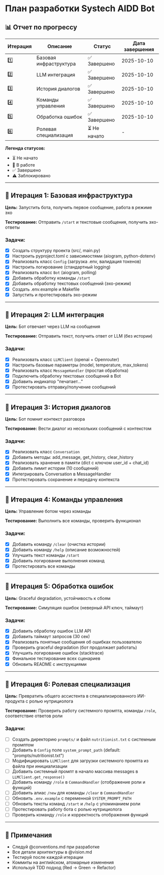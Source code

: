 # План разработки Systech AIDD Bot

## 📊 Отчет по прогрессу

| Итерация | Описание                   | Статус        | Дата завершения |
|----------|----------------------------|---------------|-----------------|
| 1️⃣       | Базовая инфраструктура     | ✅ Завершено  | 2025-10-10      |
| 2️⃣       | LLM интеграция             | ✅ Завершено  | 2025-10-10      |
| 3️⃣       | История диалогов           | ✅ Завершено  | 2025-10-10      |
| 4️⃣       | Команды управления         | ✅ Завершено  | 2025-10-10      |
| 5️⃣       | Обработка ошибок           | ✅ Завершено  | 2025-10-10      |
| 6️⃣       | Ролевая специализация      | ⏳ Не начато  | -               |

**Легенда статусов:**
- ⏳ Не начато
- 🚧 В работе
- ✅ Завершено
- ⚠️ Заблокировано

---

## 🎯 Итерация 1: Базовая инфраструктура

**Цель:** Запустить бота, получить первое сообщение, работа в режиме эхо

**Тестирование:** Отправить `/start` и текстовые сообщения, получить эхо-ответы

### Задачи:
- [x] Создать структуру проекта (src/, main.py)
- [x] Настроить pyproject.toml с зависимостями (aiogram, python-dotenv)
- [x] Реализовать класс `Config` (загрузка .env, валидация токенов)
- [x] Настроить логирование (стандартный logging)
- [x] Реализовать класс `Bot` (aiogram, polling)
- [x] Добавить обработку команды `/start`
- [x] Добавить обработку текстовых сообщений (эхо-режим)
- [x] Создать .env.example и Makefile
- [x] Запустить и протестировать эхо-режим

---

## 🎯 Итерация 2: LLM интеграция

**Цель:** Бот отвечает через LLM на сообщения

**Тестирование:** Отправить текст, получить ответ от LLM (без истории)

### Задачи:
- [x] Реализовать класс `LLMClient` (openai + Openrouter)
- [x] Настроить базовые параметры (model, temperature, max_tokens)
- [x] Реализовать класс `MessageHandler` (простая обработка)
- [x] Подключить обработку текстовых сообщений в Bot
- [x] Добавить индикатор "печатает..."
- [x] Протестировать отправку/получение сообщений

---

## 🎯 Итерация 3: История диалогов

**Цель:** Бот помнит контекст разговора

**Тестирование:** Вести диалог из нескольких сообщений с контекстом

### Задачи:
- [x] Реализовать класс `Conversation`
- [x] Добавить методы: add_message, get_history, clear_history
- [x] Реализовать хранение в памяти (dict с ключом user_id + chat_id)
- [x] Добавить лимит истории (10 сообщений)
- [x] Интегрировать Conversation в MessageHandler
- [x] Протестировать сохранение и передачу контекста

---

## 🎯 Итерация 4: Команды управления

**Цель:** Управление ботом через команды

**Тестирование:** Выполнить все команды, проверить функционал

### Задачи:
- [x] Добавить команду `/clear` (очистка истории)
- [x] Добавить команду `/help` (описание возможностей)
- [x] Улучшить текст команды `/start`
- [x] Добавить логирование выполнения команд
- [x] Протестировать все команды

---

## 🎯 Итерация 5: Обработка ошибок

**Цель:** Graceful degradation, устойчивость к сбоям

**Тестирование:** Симуляция ошибок (неверный API ключ, таймаут)

### Задачи:
- [x] Добавить обработку ошибок LLM API
- [x] Добавить таймаут запросов (30 сек)
- [x] Реализовать понятные сообщения об ошибках пользователю
- [x] Проверить graceful degradation (бот продолжает работать)
- [x] Улучшить логирование ошибок (stacktrace)
- [x] Финальное тестирование всех сценариев
- [x] Обновить README с инструкциями

---

## 🎯 Итерация 6: Ролевая специализация

**Цель:** Превратить общего ассистента в специализированного ИИ-продукта с ролью нутрициолога

**Тестирование:** Проверить работу системного промпта, команды `/role`, соответствие ответов роли

### Задачи:
- [ ] Создать директорию `prompts/` и файл `nutritionist.txt` с системным промптом
- [ ] Добавить в `Config` поле `system_prompt_path` (default: "prompts/nutritionist.txt")
- [ ] Модифицировать `LLMClient` для загрузки системного промпта из файла при инициализации
- [ ] Добавить системный промпт в начало массива messages в `LLMClient.get_response()`
- [ ] Добавить команду `/role` в `CommandHandler` (отображение роли и функций)
- [ ] Добавить алиас `/new` для команды `/clear` в `CommandHandler`
- [ ] Обновить `.env.example` с переменной `SYSTEM_PROMPT_PATH`
- [ ] Обновить тексты команд `/start` и `/help` с упоминанием роли
- [ ] Протестировать работу бота с ролью нутрициолога
- [ ] Проверить команду `/role` и корректность отображения функций

---

## 📝 Примечания

- Следуй @conventions.md при разработке
- Все детали архитектуры в @vision.md
- Тестируй после каждой итерации
- Коммиты на английском, атомарные изменения
- Используй TDD подход (Red → Green → Refactor)

